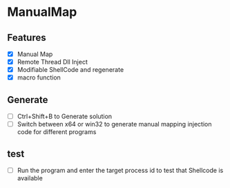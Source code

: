 # ManualMap
## Features
- [x] Manual Map
- [x] Remote Thread Dll Inject
- [x] Modifiable ShellCode and regenerate
- [x] macro function
## Generate
- [ ] Ctrl+Shift+B to Generate solution
- [ ] Switch between x64 or win32 to generate manual mapping injection code for different programs
## test
- [ ] Run the program and enter the target process id to test that Shellcode is available
